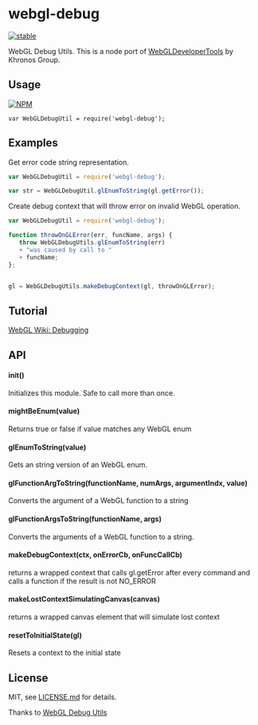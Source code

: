 # webgl-debug

[![stable](http://badges.github.io/stability-badges/dist/stable.svg)](http://github.com/badges/stability-badges)

WebGL Debug Utils. This is a node port of [WebGLDeveloperTools](https://github.com/KhronosGroup/WebGLDeveloperTools) by Khronos Group.

## Usage

[![NPM](https://nodei.co/npm/webgl-debug.png)](https://www.npmjs.com/package/webgl-debug)

`var WebGLDebugUtil = require('webgl-debug');`

## Examples

Get error code string representation.

```javascript
var WebGLDebugUtil = require('webgl-debug');

var str = WebGLDebugUtil.glEnumToString(gl.getError());
```

Create debug context that will throw error on invalid WebGL operation.

```javascript
var WebGLDebugUtil = require('webgl-debug');

function throwOnGLError(err, funcName, args) {
   throw WebGLDebugUtils.glEnumToString(err) 
   + "was caused by call to " 
   + funcName;
};


gl = WebGLDebugUtils.makeDebugContext(gl, throwOnGLError);
```

## Tutorial

[WebGL Wiki: Debugging](https://www.khronos.org/webgl/wiki/Debugging)

## API

#### init()
Initializes this module. Safe to call more than once.

#### mightBeEnum(value)
Returns true or false if value matches any WebGL enum

#### glEnumToString(value)
Gets an string version of an WebGL enum.

#### glFunctionArgToString(functionName, numArgs, argumentIndx, value)
Converts the argument of a WebGL function to a string

#### glFunctionArgsToString(functionName, args)
Converts the arguments of a WebGL function to a string.

#### makeDebugContext(ctx, onErrorCb, onFuncCallCb)
returns a wrapped context that calls gl.getError after every command and calls a function if the result is not NO_ERROR

#### makeLostContextSimulatingCanvas(canvas)
returns a wrapped canvas element that will simulate lost context

#### resetToInitialState(gl)
Resets a context to the initial state

## License

MIT, see [LICENSE.md](http://github.com/vorg/webgl-debug/blob/master/LICENSE.md) for details.

Thanks to [WebGL Debug Utils](https://github.com/vorg/webgl-debug)
